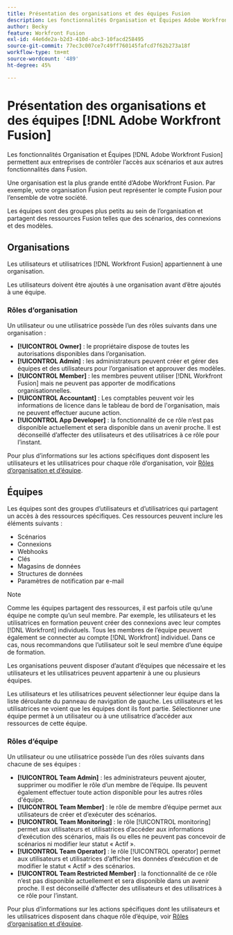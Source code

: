 ```yaml
---
title: Présentation des organisations et des équipes Fusion
description: Les fonctionnalités Organisation et Équipes Adobe Workfront Fusion permettent aux entreprises de contrôler l’accès aux scénarios et aux autres fonctionnalités dans Fusion.
author: Becky
feature: Workfront Fusion
exl-id: 44e6de2a-b2d3-410d-abc3-10facd258495
source-git-commit: 77ec3c007ce7c49ff760145fafcd7f62b273a18f
workflow-type: tm+mt
source-wordcount: '489'
ht-degree: 45%

---
```


# Présentation des organisations et des équipes [!DNL Adobe Workfront Fusion]

Les fonctionnalités Organisation et Équipes [!DNL Adobe Workfront Fusion] permettent aux entreprises de contrôler l’accès aux scénarios et aux autres fonctionnalités dans Fusion.

Une organisation est la plus grande entité d’Adobe Workfront Fusion. Par exemple, votre organisation Fusion peut représenter le compte Fusion pour l’ensemble de votre société.

Les équipes sont des groupes plus petits au sein de l’organisation et partagent des ressources Fusion telles que des scénarios, des connexions et des modèles.

## Organisations

Les utilisateurs et utilisatrices [!DNL Workfront Fusion] appartiennent à une organisation.

Les utilisateurs doivent être ajoutés à une organisation avant d’être ajoutés à une équipe.

### Rôles d’organisation

Un utilisateur ou une utilisatrice possède l’un des rôles suivants dans une organisation :

* **[!UICONTROL Owner]** : le propriétaire dispose de toutes les autorisations disponibles dans l’organisation.
* **[!UICONTROL Admin]** : les administrateurs peuvent créer et gérer des équipes et des utilisateurs pour l’organisation et approuver des modèles.
* **[!UICONTROL Member]** : les membres peuvent utiliser [!DNL Workfront Fusion] mais ne peuvent pas apporter de modifications organisationnelles.
* **[!UICONTROL Accountant]** : Les comptables peuvent voir les informations de licence dans le tableau de bord de l&#39;organisation, mais ne peuvent effectuer aucune action.
* **[!UICONTROL App Developer]** : la fonctionnalité de ce rôle n’est pas disponible actuellement et sera disponible dans un avenir proche. Il est déconseillé d’affecter des utilisateurs et des utilisatrices à ce rôle pour l’instant.

Pour plus d’informations sur les actions spécifiques dont disposent les utilisateurs et les utilisatrices pour chaque rôle d’organisation, voir [Rôles d’organisation et d’équipe](/help/workfront-fusion/references/licenses-and-roles/organization-roles.md).

## Équipes

Les équipes sont des groupes d’utilisateurs et d’utilisatrices qui partagent un accès à des ressources spécifiques. Ces ressources peuvent inclure les éléments suivants :

* Scénarios
* Connexions
* Webhooks
* Clés
* Magasins de données
* Structures de données
* Paramètres de notification par e-mail

>[!NOTE]
>
>Comme les équipes partagent des ressources, il est parfois utile qu’une équipe ne compte qu’un seul membre. Par exemple, les utilisateurs et les utilisatrices en formation peuvent créer des connexions avec leur comptes [!DNL Workfront] individuels. Tous les membres de l’équipe peuvent également se connecter au compte [!DNL Workfront] individuel. Dans ce cas, nous recommandons que l’utilisateur soit le seul membre d’une équipe de formation.

Les organisations peuvent disposer d’autant d’équipes que nécessaire et les utilisateurs et les utilisatrices peuvent appartenir à une ou plusieurs équipes.

Les utilisateurs et les utilisatrices peuvent sélectionner leur équipe dans la liste déroulante du panneau de navigation de gauche. Les utilisateurs et les utilisatrices ne voient que les équipes dont ils font partie. Sélectionner une équipe permet à un utilisateur ou à une utilisatrice d’accéder aux ressources de cette équipe.

### Rôles d’équipe

Un utilisateur ou une utilisatrice possède l’un des rôles suivants dans chacune de ses équipes :

* **[!UICONTROL Team Admin]** : les administrateurs peuvent ajouter, supprimer ou modifier le rôle d’un membre de l’équipe. Ils peuvent également effectuer toute action disponible pour les autres rôles d&#39;équipe.
* **[!UICONTROL Team Member]** : le rôle de membre d’équipe permet aux utilisateurs de créer et d’exécuter des scénarios.
* **[!UICONTROL Team Monitoring]** : le rôle [!UICONTROL monitoring] permet aux utilisateurs et utilisatrices d’accéder aux informations d’exécution des scénarios, mais ils ou elles ne peuvent pas concevoir de scénarios ni modifier leur statut « Actif ».
* **[!UICONTROL Team Operator]** : le rôle [!UICONTROL operator] permet aux utilisateurs et utilisatrices d’afficher les données d’exécution et de modifier le statut « Actif » des scénarios.
* **[!UICONTROL Team Restricted Member]** : la fonctionnalité de ce rôle n’est pas disponible actuellement et sera disponible dans un avenir proche. Il est déconseillé d’affecter des utilisateurs et des utilisatrices à ce rôle pour l’instant.

Pour plus d’informations sur les actions spécifiques dont les utilisateurs et les utilisatrices disposent dans chaque rôle d’équipe, voir [Rôles d’organisation et d’équipe](/help/workfront-fusion/references/licenses-and-roles/organization-roles.md).
